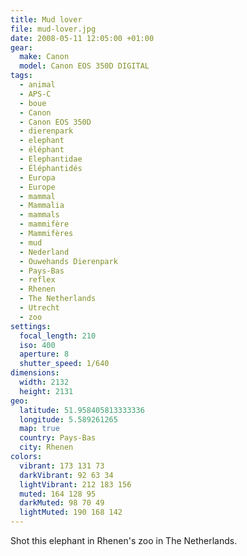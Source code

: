 ```yaml
---
title: Mud lover
file: mud-lover.jpg
date: 2008-05-11 12:05:00 +01:00
gear:
  make: Canon
  model: Canon EOS 350D DIGITAL
tags:
  - animal
  - APS-C
  - boue
  - Canon
  - Canon EOS 350D
  - dierenpark
  - elephant
  - éléphant
  - Elephantidae
  - Éléphantidés
  - Europa
  - Europe
  - mammal
  - Mammalia
  - mammals
  - mammifère
  - Mammifères
  - mud
  - Nederland
  - Ouwehands Dierenpark
  - Pays-Bas
  - reflex
  - Rhenen
  - The Netherlands
  - Utrecht
  - zoo
settings:
  focal_length: 210
  iso: 400
  aperture: 8
  shutter_speed: 1/640
dimensions:
  width: 2132
  height: 2131
geo:
  latitude: 51.958405813333336
  longitude: 5.589261265
  map: true
  country: Pays-Bas
  city: Rhenen
colors:
  vibrant: 173 131 73
  darkVibrant: 92 63 34
  lightVibrant: 212 183 156
  muted: 164 128 95
  darkMuted: 98 70 49
  lightMuted: 190 168 142
---
```


Shot this elephant in Rhenen's zoo in The Netherlands.
